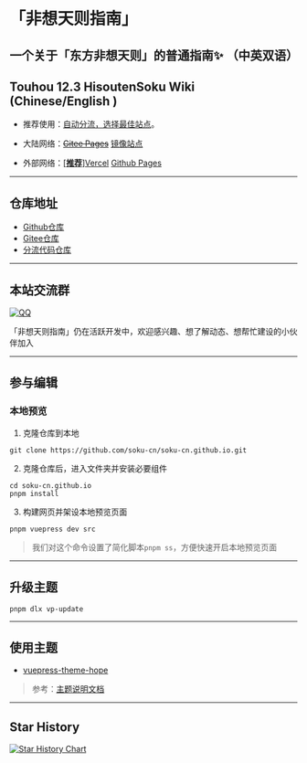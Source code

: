 # 「非想天则指南」
## 一个关于「东方非想天则」的普通指南✨ （中英双语）
## Touhou 12.3 HisoutenSoku Wiki (Chinese/English )

- 推荐使用：[自动分流，选择最佳站点](https://wiki.514.live/)。

- 大陆网络：~~[Gitee Pages](https://soku-cn.gitee.io)~~ [镜像站点](https://3322428.xyz)

- 外部网络：[[**推荐**]Vercel](https://hisoutensoku-cn-wiki.vercel.app) [Github Pages](https://soku-cn.github.io)

---------------------------------------------------------
## 仓库地址

- [Github仓库](https://github.com/soku-cn/soku-cn.github.io) 
- [Gitee仓库](https://gitee.com/soku-cn/soku-cn)
- [分流代码仓库](https://github.com/soku-cn/wiki-forward) 

---------------------------------------------------------

## **本站交流群**

[![QQ](https://img.shields.io/badge/QQ_Group-200803640-0078D6.svg?logo=tencent-qq&logoColor=white)](http://qm.qq.com/cgi-bin/qm/qr?_wv=1027&k=BlPlWLS0pzH53ek-6s_li9I9iyKOX2rp&authKey=IeuhBJ9I5o%2B2wsG9Ms0M1UaLEYqtSQERdxJ713CxleEak%2FBvvByzAGiJg%2Bw0zp8D&noverify=0&group_code=200803640) 

「非想天则指南」仍在活跃开发中，欢迎感兴趣、想了解动态、想帮忙建设的小伙伴加入

---------------------------------------------------------

## 参与编辑

### 本地预览

1. 克隆仓库到本地

```
git clone https://github.com/soku-cn/soku-cn.github.io.git
```

2. 克隆仓库后，进入文件夹并安装必要组件

```
cd soku-cn.github.io
pnpm install
```

3. 构建网页并架设本地预览页面

```
pnpm vuepress dev src
```
>我们对这个命令设置了简化脚本``pnpm ss``，方便快速开启本地预览页面

---------------------------------------------------------

## 升级主题

```
pnpm dlx vp-update
```

---------------------------------------------------------

## 使用主题

- [vuepress-theme-hope](https://github.com/vuepress-theme-hope/vuepress-theme-hope)
>参考：[主题说明文档](https://theme-hope.vuejs.press/zh/)


---------------------------------------------------------

## Star History

<a href="https://star-history.com/#soku-cn/soku-cn.github.io&Date">
 <picture>
   <source media="(prefers-color-scheme: dark)" srcset="https://api.star-history.com/svg?repos=soku-cn/soku-cn.github.io&type=Date&theme=dark" />
   <source media="(prefers-color-scheme: light)" srcset="https://api.star-history.com/svg?repos=soku-cn/soku-cn.github.io&type=Date" />
   <img alt="Star History Chart" src="https://api.star-history.com/svg?repos=soku-cn/soku-cn.github.io&type=Date" />
 </picture>
</a>

